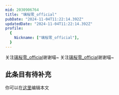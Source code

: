 ```yaml
---
mid: 2030906764
title: "璃桜零_official"
pubDate: "2024-11-04T11:22:14.392Z"
updatedDate: "2024-11-04T11:22:14.392Z"
profile:
  {
    Nickname: ["璃桜零_official"],
  }
---
```


关注[璃桜零_official](https://space.bilibili.com/2030906764)谢谢喵~ 关注[璃桜零_official](https://space.bilibili.com/2030906764)谢谢喵~

## 此条目有待补充
你可以在[这里](https://github.com/Yuhanawa/VTuber.ICU/edit/master/src/content/v/璃桜零_official/index.md)编辑本文
